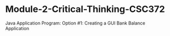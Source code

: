 # Module-2-Critical-Thinking-CSC372
Java Application Program: Option #1:  Creating a GUI Bank Balance Application

